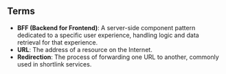 ## Terms

- **BFF (Backend for Frontend)**: A server-side component pattern dedicated to a specific user experience, handling logic and data retrieval for that experience.
- **URL**: The address of a resource on the Internet.
- **Redirection**: The process of forwarding one URL to another, commonly used in shortlink services.
